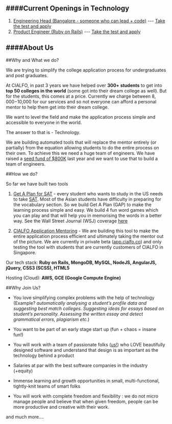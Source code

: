 ####Current Openings in Technology
---

1. [Engineering Head (Bangalore - someone who can lead + code)](https://angel.co/cialfo/jobs/93719-engineering-head-code-lead) --- [Take the test and apply](http://github.com/cialfo/hiring)
2. [Product Engineer (Ruby on Rails)](https://angel.co/cialfo/jobs/94036-product-engineer) --- [Take the test and apply](http://github.com/cialfo/hiring)

####About Us
---

##Why and What we do?

We are trying to simplify the college application process for undergraduates and post graduates.

At CIALFO, in past 3 years we have helped over **300+ students** to get into **top 50 colleges in the world** (some got into their dream college as well). But for the students, this comes at a price. Currently we charge between $8,000-$10,000 for our services and so not everyone can afford a personal mentor to help them get into their dream college. 

We want to level the field and make the application process simple and accessible to everyone in the world. 

The answer to that is - Technology.

We are building automated tools that will replace the mentor entirely (or partially) from the equation allowing students to do the entire process on their own. To achieve this we need a huge team of engineers. We have raised a [seed fund of $800K](http://e27.co/singapore-based-edutech-startup-cialfo-raises-us800k-in-seed-funding-20141030/) last year and we want to use that to build a team of engineers.

##How we do?   

So far we have built two tools

1. [Get A Plan for SAT](http://getaplan.sitforsat.com?utm_source=github&utm_medium=how_we_do&utm_campaign=hiring) - every student who wants to study in the US needs to take [SAT](https://en.wikipedia.org/wiki/SAT). Most of the Asian students have difficulty in preparing for the vocabulary section. So we build Get A Plan (GAP) to make the learning process simple and easy. We build 4 fun word games which you can play and that will help you in memorising the words in a better way. See the Wall Street Journal (WSJ) coverage [here](http://www.wsj.com/video/can-vocabulary-apps-boost-sat-scores/A979447B-4C98-4459-A3D6-A5AAA8512748.html)

2. [CIALFO Application Mentoring](http://cialfo.co?force=true&utm_source=github&utm_medium=how_we_do&utm_campaign=hiring) - We are building this tool to make the entire application process efficient and ultimately taking the mentor out of the picture. We are currently in private beta ([app.cialfo.co](http://app.cialfo.co?utm_source=github&utm_medium=how_we_do&utm_campaign=hiring)) and only testing the tool with students that are currently customers of CIALFO in Singapore.

Our tech stack: **Ruby on Rails, MongoDB, MySQL, NodeJS, AngularJS, jQuery, CSS3 (SCSS), HTML5**

Hosting (Cloud): **AWS, GCE (Google Compute Engine)**

##Why Join Us?

* You love simplifying complex problems with the help of technology (Example? *automatically analysing a student’s profile data and suggesting best match colleges. Suggesting ideas for essays based on student’s personality. Assessing the written essay and detect grammatical errors, plagiarism etc.*)

* You want to be part of an early stage start up (fun + chaos = insane fun!)

* You will work with a team of passionate folks ([us!](http://cialfogroup.com/#team)) who LOVE beautifully designed software and understand that design is as important as the technology behind a product

* Salaries at par with the best software companies in the industry (+equity)

* Immense learning and growth opportunities in small, multi-functional, tightly-knit teams of smart folks

* You will work with complete freedom and flexibility : we do not micro manage people and believe that when given freedom, people can be more productive and creative with their work.

and much more….